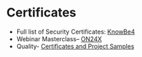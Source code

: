 # Certificates
- Full list of Security Certificates: [KnowBe4](https://github.com/Lunaura/Certificates/tree/SecurityCertificates)
- Webinar Masterclass– [ON24X](https://github.com/Lunaura/Certificates/blob/Misc-and-Leadership-Certificates/ON24X%20Masterclass.pdf)
- Quality- [Certificates and Project Samples](https://github.com/Lunaura/Certificates/tree/Quality-Certificates-and-Sample-Projects)

